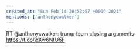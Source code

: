 ```yaml
---
created_at: "Sun Feb 14 20:52:57 +0000 2021"
mentions: ['anthonycwalker']
---
```


RT @anthonycwalker: trump team closing arguments https://t.co/jxKw6NfU5F